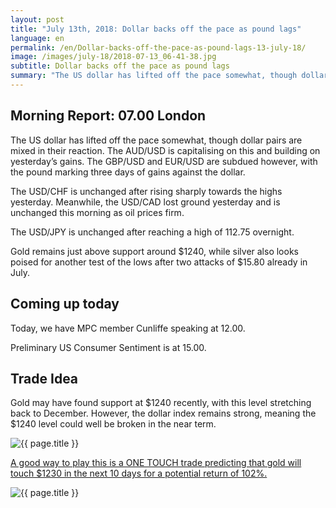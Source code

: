 ```yaml
---
layout: post
title: "July 13th, 2018: Dollar backs off the pace as pound lags"
language: en
permalink: /en/Dollar-backs-off-the-pace-as-pound-lags-13-july-18/
image: /images/july-18/2018-07-13_06-41-38.jpg
subtitle: Dollar backs off the pace as pound lags
summary: "The US dollar has lifted off the pace somewhat, though dollar pairs are mixed in their reaction. The AUD/USD is capitalising on this and building on yesterday’s gains"
---
```

## Morning Report: 07.00 London

The US dollar has lifted off the pace somewhat, though dollar pairs are mixed in their reaction. The AUD/USD is capitalising on this and building on yesterday’s gains. The GBP/USD and EUR/USD are subdued however, with the pound marking three days of gains against the dollar. 

The USD/CHF is unchanged after rising sharply towards the highs yesterday. Meanwhile, the USD/CAD lost ground yesterday and is unchanged this morning as oil prices firm. 

The USD/JPY is unchanged after reaching a high of 112.75 overnight. 

Gold remains just above support around $1240, while silver also looks poised for another test of the lows after two attacks of $15.80 already in July. 


## Coming up today

Today, we have MPC member Cunliffe speaking at 12.00. 

Preliminary US Consumer Sentiment is at 15.00. 

## Trade Idea

Gold may have found support at $1240 recently, with this level stretching back to December. However, the dollar index remains strong, meaning the $1240 level could well be broken in the near term.

<img class="post-image" src="{{ site.url }}/images/july-18/2018-07-13_06-41-38.jpg" alt="{{ page.title }}" title="{{ page.title }}">

<a href="%LINK%%?currency=GBP&market=commodities&underlying=frxXAUUSD&formname=touchnotouch&duration_amount=10&duration_units=d&amount=10&amount_type=stake&expiry_type=duration&barrier=1230" target="_blank">A good way to play this is a ONE TOUCH trade predicting that gold will touch $1230 in the next 10 days for a potential return of 102%.</a>

<img class="post-image" src="{{ site.url }}/images/july-18/2018-07-13_06-46-39.jpg" alt="{{ page.title }}" title="{{ page.title }}">
